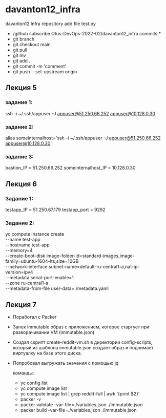 # davanton12_infra

davanton12 Infra repository
add file test.py
- /github subscribe Otus-DevOps-2022-02/davanton12_infra commits:*
- git branch
- git checkout main
- git pull
- git mv
- git add .
- git commit -m 'comment'
- git push --set-upstream origin <branch>

## Лекция 5

### задание 1:
  
ssh -i ~/.ssh/appuser -J appuser@51.250.66.252 appuser@10.128.0.30

### задание 2:
alias someinternalhost='ssh -i ~/.ssh/appuser -J appuser@51.250.66.252 appuser@10.128.0.30'

### задание 3:
  
bastion_IP = 51.250.66.252
someinternalhost_IP = 10.128.0.30

## Лекция 6

### Задание 1:
  
testapp_IP = 51.250.67.179
testapp_port = 9292

### Задание 2:

yc compute instance create \
  --name test-app \
  --hostname test-app \
  --memory=4 \
  --create-boot-disk image-folder-id=standard-images,image-family=ubuntu-1604-lts,size=10GB \
  --network-interface subnet-name=default-ru-central1-a,nat-ip-version=ipv4 \
  --metadata serial-port-enable=1 \
  --zone ru-central1-a \
  --metadata-from-file user-data=./metadata.yaml

## Лекция 7

- Поработал с Packer
- Запек immutable образ с приложением, которое стартует при разворачивании VM (immutable.json)
- Создал скрипт create-reddit-vm.sh в директории config-scripts, который из шаблона immutable.json создает образ и поднимает виртуалку на базе этого диска.
- Попробовал выгружать значения с помощью jq
  
  команды:
  - yc config list
  - yc compute image list
  - yc compute image list | grep reddit-full | awk '{print $2}'
  - packer -v
  - packer validate -var-file=./variables.json ./immutable.json
  - packer build -var-file=./variables.json ./immutable.json
  
